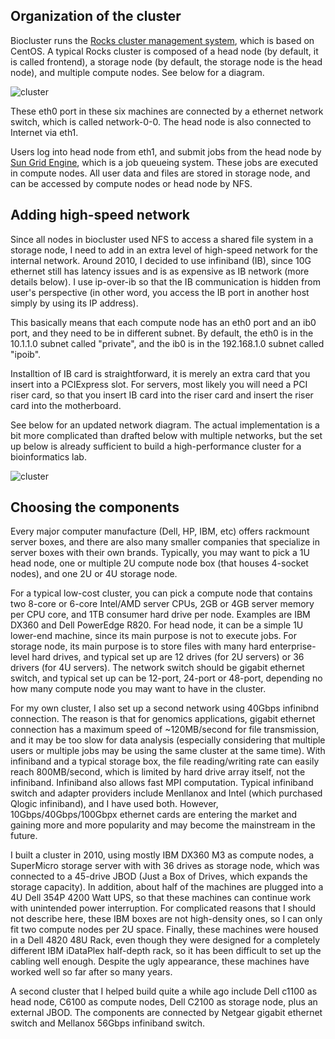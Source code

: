 ## Organization of the cluster

Biocluster runs the [Rocks cluster management system](http://www.rocksclusters.org), which is based on CentOS. A typical Rocks cluster is composed of a head node (by default, it is called frontend), a storage node (by default, the storage node is the head node), and multiple compute nodes. See below for a diagram.

![cluster](https://cloud.githubusercontent.com/assets/5926328/12101852/c97c8e00-b2eb-11e5-8e21-949d4960fb46.png)

These eth0 port in these six machines are connected by a ethernet network switch, which is called network-0-0. The head node is also connected to Internet via eth1.

Users log into head node from eth1, and submit jobs from the head node by [Sun Grid Engine](https://en.wikipedia.org/wiki/Oracle_Grid_Engine), which is a job queueing system. These jobs are executed in compute nodes. All user data and files are stored in storage node, and can be accessed by compute nodes or head node by NFS.

## Adding high-speed network

Since all nodes in biocluster used NFS to access a shared file system in a storage node, I need to add in an extra level of high-speed network for the internal network. Around 2010, I decided to use infiniband (IB), since 10G ethernet still has latency issues and is as expensive as IB network (more details below). I use ip-over-ib so that the IB communication is hidden from user's perspective (in other word, you access the IB port in another host simply by using its IP address).

This basically means that each compute node has an eth0 port and an ib0 port, and they need to be in different subnet. By default, the eth0 is in the 10.1.1.0 subnet called "private", and the ib0 is in the 192.168.1.0 subnet called "ipoib".

Installtion of IB card is straightforward, it is merely an extra card that you insert into a PCIExpress slot. For servers, most likely you will need a PCI riser card, so that you insert IB card into the riser card and insert the riser card into the motherboard. 

See below for an updated network diagram. The actual implementation is a bit more complicated than drafted below with multiple networks, but the set up below is already sufficient to build a high-performance cluster for a bioinformatics lab.

![cluster](https://cloud.githubusercontent.com/assets/5926328/12102015/f7d6a3ac-b2ec-11e5-8dbc-2be442c69eb6.png)

## Choosing the components

Every major computer manufacture (Dell, HP, IBM, etc) offers rackmount server boxes, and there are also many smaller companies that specialize in server boxes with their own brands. Typically, you may want to pick a 1U head node, one or multiple 2U compute node box (that houses 4-socket nodes), and one 2U or 4U storage node. 

For a typical low-cost cluster, you can pick a compute node that contains two 8-core or 6-core Intel/AMD server CPUs, 2GB or 4GB server memory per CPU core, and 1TB consumer hard drive per node. Examples are IBM DX360 and Dell PowerEdge R820. For head node, it can be a simple 1U lower-end machine, since its main purpose is not to execute jobs. For storage node, its main purpose is to store files with many hard enterprise-level hard drives, and typical set up are 12 drives (for 2U servers) or 36 drivers (for 4U servers). The network switch should be gigabit ethernet switch, and typical set up can be 12-port, 24-port or 48-port, depending no how many compute node you may want to have in the cluster.

For my own cluster, I also set up a second network using 40Gbps infinibnd connection. The reason is that for genomics applications, gigabit ethernet connection has a maximum speed of ~120MB/second for file transmission, and it may be too slow for data analysis (especially considering that multiple users or multiple jobs may be using the same cluster at the same time). With infiniband and a typical storage box, the file reading/writing rate can easily reach 800MB/second, which is limited by hard drive array itself, not the infiniband. Infiniband also allows fast MPI computation. Typical infiniband switch and adapter providers include Menllanox and Intel (which purchased Qlogic infiniband), and I have used both. However, 10Gbps/40Gbps/100Gbpx ethernet cards are entering the market and gaining more and more popularity and may become the mainstream in the future. 

I built a cluster in 2010, using mostly IBM DX360 M3 as compute nodes, a SuperMicro storage server with with 36 drives as storage node, which was connected to a 45-drive JBOD (Just a Box of Drives, which expands the storage capacity). In addition, about half of the machines are plugged into a 4U Dell 354P 4200 Watt UPS, so that these machines can continue work with unintended power interruption. For complicated reasons that I should not describe here, these IBM boxes are not high-density ones, so I can only fit two compute nodes per 2U space. Finally, these machines were housed in a Dell 4820 48U Rack, even though they were designed for a completely different IBM iDataPlex half-depth rack, so it has been difficult to set up the cabling well enough. Despite the ugly appearance, these machines have worked well so far after so many years.

A second cluster that I helped build quite a while ago include Dell c1100 as head node, C6100 as compute nodes, Dell C2100 as storage node, plus an external JBOD. The components are connected by Netgear gigabit ethernet switch and Mellanox 56Gbps infiniband switch.













